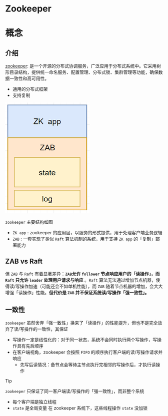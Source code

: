 # Zookeeper

# 概念

## 介绍

[zookeeper](https://zookeeper.readthedocs.io/zh/latest/intro.html): 是一个开源的分布式协调服务，广泛应用于分布式系统中。它采用树形目录结构，提供统一命名服务、配置管理、分布式锁、集群管理等功能，确保数据一致性和高可用性。
- 通用的分布式框架
- 支持复制

![alt|c,50](../../image/disturbute/zookeeper_structure.png)

`zookeeper` 主要结构如图
- `ZK app` : zookeeper 的应用层，以服务的形式提供，用于处理客户端业务逻辑
- `ZAB` : 一套实现了类似 `Raft` 算法机制的系统，用于支持 `ZK app` 的「复制」部署能力

## ZAB vs Raft

但 `ZAB` 与 `Raft` 有着显著差异：**`ZAB`允许 `follower` 节点响应用户的「读操作」，而 `Raft` 只允许 `leader` 处理用户请求与响应** 。`Raft` 算法无法通过增加节点机器，使得读/写操作加速（可能还会不如单机性能），而 `ZAB` 随着节点机器的增加，会大大增强「读操作」性能。**但代价是 `ZAB` 并不保证系统读/写操作「强一致性」。**


## 一致性

`zookeeper` 虽然舍弃「强一致性」换来了「读操作」的性能提升，但也不是完全放弃了读/写操作的一致性，其保证
- 写操作一定是线性化的：对于同一状态，系统不会同时执行两个写操作，写操作具有先后顺序
- 在客户端视角，zookeeper 会按照 `FIFO` 的顺序执行客户端的读/写操作请求并响应
  - 先写后读情况：备节点会等待主节点执行完相邻的写操作后，才执行读操作


> [!tip]
> `zookeeper` 只保证了同一客户端读/写操作的「强一致性」，而非整个系统
> - 每个客户端是独立线程
> - `state` 是全局变量
> 在 zookeeper 系统下，这些线程操作 `state` 没加锁



